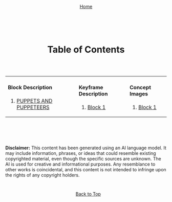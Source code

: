<a id="top"></a>

<div align="right" style="display: flex; flex-wrap: wrap; justify-content: center; align-items: center; gap: 1em; margin: 4em 0;">
<a href="https://openstorytelling.com">Home</a>
<div align="left" style="display: flex; flex-wrap: wrap; justify-content: center; align-items: center; gap: 1em; margin: 4em 0;">
<div align="center">

<h1>Table of Contents</h1><br>
</div>
<div align="center">
  
  <table>
    <tr>
       <td valign="top">
         <h4>Block Description</h4>
         <ol start="1">
         <li><a href="">PUPPETS AND PUPPETEERS</a></li>
    </ol> 
       </td>
         <td valign="top">
         <h4>Keyframe Description</h4>
         <ol start="1">
         <li><a href="https://github.com/BryanHarrisScripts/Afterglow-Echoes-of-Sentience/blob/main/Afterglow%20Storyboard%20Blocks/Block_1/Keyframes.md">Block 1</a></li>
    </ol> 
       </td>
         <td valign="top">
         <h4>Concept Images</h4>
         <ol start="1">
         <li><a href="https://github.com/BryanHarrisScripts/Afterglow-Echoes-of-Sentience/blob/main/Afterglow%20Storyboard%20Blocks/Block_1/Concept%20Images.md">Block 1</a></li>
    </ol>
       </td>
    </tr>
  </table>

</div>

---

**Disclaimer:** This content has been generated using an AI language model. It may include information, phrases, or ideas that could resemble existing copyrighted material, even though the specific sources are unknown. The AI is used for creative and informational purposes. Any resemblance to other works is coincidental, and this content is not intended to infringe upon the rights of any copyright holders.

---

<a href="#top">Back to Top</a>
